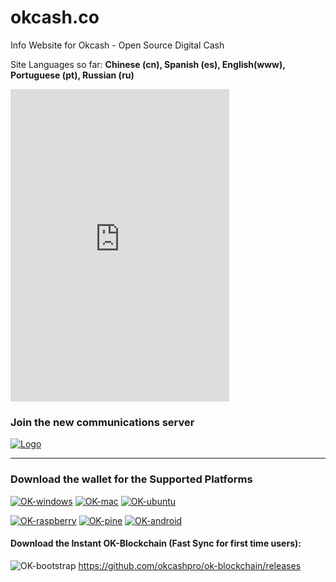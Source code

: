 # okcash.co
Info Website for Okcash - Open Source Digital Cash

Site Languages so far: **Chinese (cn), Spanish (es), English(www), Portuguese (pt), Russian (ru)**

<iframe src="https://discordapp.com/widget?id=213747404745211904&theme=dark" width="350" height="500" allowtransparency="true" frameborder="0"></iframe>

### Join the new communications server
<a href="https://discord.gg/grvpc8c">
    <img alt="Logo" src="https://discordapp.com/api/guilds/213747404745211904/widget.png?style=banner2">
  </a>

-------------------

### Download the wallet for the Supported Platforms

[![OK-windows](http://i.imgur.com/kJIvcip.png)](http://okcash.co/#jf_download) [![OK-mac](http://i.imgur.com/eW5Hlpc.png)](http://okcash.co/#jf_download) [![OK-ubuntu](http://imgur.com/orQ2ta4.png)](http://okcash.co/#jf_download) 

[![OK-raspberry](http://imgur.com/UJNvyax.png)](http://okcash.co/#jf_download)  [![OK-pine](http://imgur.com/bUpbcNL.png)](http://okcash.co/#jf_download) [![OK-android](http://i.imgur.com/Tx4q5Dc.png)](http://okcash.co/#jf_download)

#### Download the Instant OK-Blockchain (Fast Sync for first time users): 
![OK-bootstrap](http://i.imgur.com/edwu0MM.png) https://github.com/okcashpro/ok-blockchain/releases
